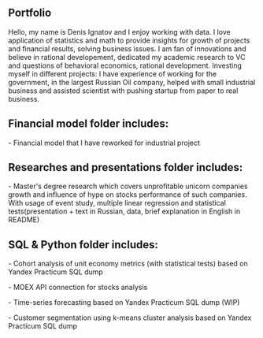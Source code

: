 ## Portfolio
Hello, my name is Denis Ignatov and I enjoy working with data. I love application of statistics and math to provide insights for growth of projects and financial results, solving business issues. I am fan of innovations and believe in rational developement, dedicated my academic research to VC and questions of behavioral economics, rational development. Investing myself in different projects: I have experience of working for the government, in the largest Russian Oil company, helped with small industrial business and assisted scientist with pushing startup from paper to real business.

## Financial model folder includes:
<p>- Financial model that I have reworked for industrial project<p>
  
 
## Researches and presentations folder includes:
<p>- Master's degree research which covers unprofitable unicorn companies growth and influence of hype on stocks performance of such companies. With usage of event study, multiple linear regression and statistical tests(presentation + text in Russian, data, brief explanation in English in README)<p>
  
  
## SQL & Python folder includes:
<p>- Cohort analysis of unit economy metrics (with statistical tests) based on Yandex Practicum SQL dump<p>
<p>- MOEX API connection for stocks analysis<p>
<p>- Time-series forecasting based on Yandex Practicum SQL dump (WIP) <p>
<p>- Customer segmentation using k-means cluster analysis based on Yandex Practicum SQL dump<p>


  
  
